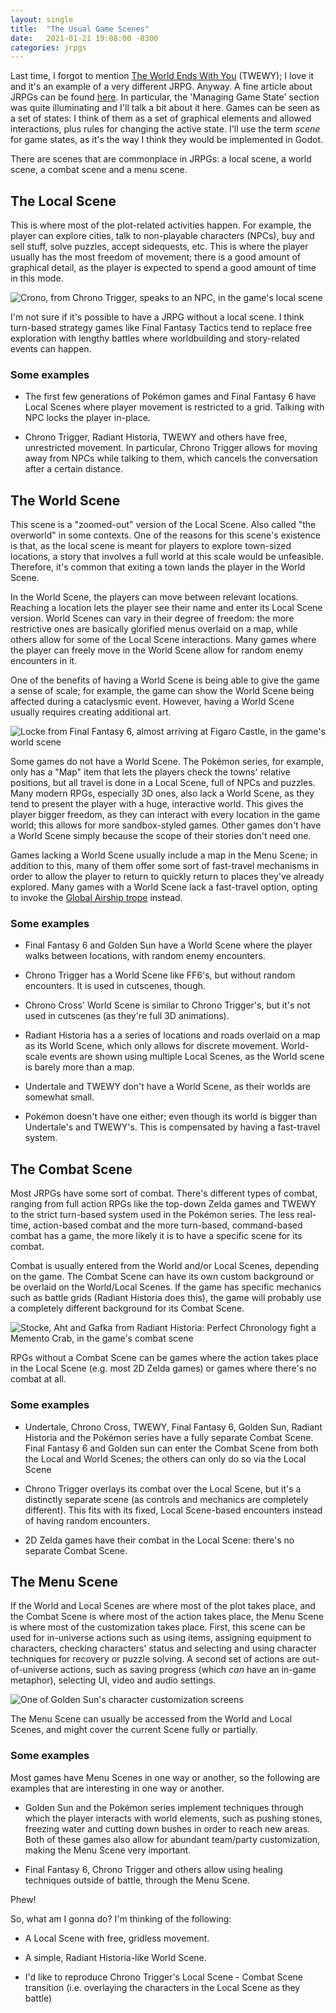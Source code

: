 ```yaml
---
layout: single
title:  "The Usual Game Scenes"
date:   2021-01-21 19:08:00 -0300
categories: jrpgs
---
```


Last time, I forgot to mention [The World Ends With
You](https://en.wikipedia.org/wiki/The_World_Ends_with_You) (TWEWY); I love it
and it's an example of a very different JRPG. Anyway. A fine article about
JRPGs can be found
[here](https://gamedevelopment.tutsplus.com/articles/how-to-build-a-jrpg-a-primer-for-game-developers--gamedev-6676).
 In particular, the 'Managing Game State' section was quite illuminating and
I'll talk a bit about it here. Games can be seen as a set of states: I think
of them as a set of graphical elements and allowed interactions, plus rules
for changing the active state. I'll use the term _scene_ for game states, as
it's the way I think they would be implemented in Godot. 

There are scenes that are commonplace in  JRPGs: a local scene, a world scene,
a combat scene and a menu scene.


## The Local Scene

This is where most of the plot-related activities happen. For example, the
player can explore cities, talk to non-playable characters (NPCs), buy and sell stuff, solve puzzles,
accept sidequests, etc. This is where the player usually has the most freedom
of movement; there is a good amount of graphical detail, as the player is
expected to spend a good amount of time in this mode.

![Crono, from Chrono Trigger, speaks to an NPC, in the game's local scene](/assets/img/CT_local.png
"Crono, from Chrono Trigger, speaks to an NPC, in the game's local scene")

I'm not sure if it's possible to have a JRPG without a local scene. I think
turn-based strategy games like Final Fantasy Tactics tend to replace free
exploration with lengthy battles where worldbuilding and story-related events
can happen.

### Some examples

- The first few generations of Pokémon games and Final Fantasy 6 have Local
Scenes where player movement is  restricted to a grid. Talking with NPC locks
the player in-place.

- Chrono Trigger, Radiant Historia, TWEWY and others have free, unrestricted 
movement. In particular, Chrono Trigger allows for moving away from NPCs while
talking to them, which cancels the conversation after a certain distance.

## The World Scene

This scene is a "zoomed-out" version of the Local Scene. Also called "the
overworld" in some contexts. One of the reasons for this scene's existence is 
that, as the local scene is meant for players to explore town-sized locations,
a story that involves a full world at this scale would be unfeasible.
Therefore, it's common that exiting a town lands the player in the World Scene.

In the World Scene, the players can move between relevant locations. Reaching
a location lets the player see their name and enter its Local Scene version.
World Scenes can vary in their degree of freedom: the more restrictive ones
are basically glorified menus overlaid on a map, while others allow for some
of the Local Scene interactions. Many games where the player can freely move
in the World Scene allow for random enemy encounters in it. 

One of the benefits of having a World Scene is being able to give the game a
sense of scale; for example, the game can show the World Scene being affected
during a cataclysmic event. However, having a World Scene usually requires
creating additional art.

![Locke from Final Fantasy 6, almost arriving at Figaro Castle, in the game's world scene](/assets/img/FF6_world.png "Locke from Final Fantasy 6, almost arriving at Figaro Castle, in the game's world scene")

Some games do not have a World Scene. The Pokémon series, for example, only
has  a "Map" item that lets the players check the towns' relative positions,
but all travel is done in a Local Scene, full of NPCs and puzzles. Many modern
RPGs,  especially 3D ones, also lack a World Scene, as they tend to present
the player  with a huge, interactive world. This gives the player bigger
freedom, as they  can interact with every location in the game world; this
allows for more  sandbox-styled games. Other games don't have a World Scene
simply because the scope of their stories don't need one.

Games lacking a World Scene usually include a map in the Menu Scene; in 
addition to this, many of them offer some sort of fast-travel mechanisms in
order to allow the player to return to quickly return to places they've
already explored. Many games with a World Scene lack a fast-travel option,
opting to invoke the [Global Airship
trope](https://tvtropes.org/pmwiki/pmwiki.php/Main/GlobalAirship) instead.

### Some examples

- Final Fantasy 6 and Golden Sun have a World Scene where the player walks
between locations, with random enemy encounters.

- Chrono Trigger has a World Scene like FF6's, but without random encounters.
It is used in cutscenes, though.

- Chrono Cross' World Scene is similar to Chrono Trigger's, but it's not used
in cutscenes (as they're full 3D animations).

- Radiant Historia has a a series of locations and roads overlaid on a map as
its World Scene, which only allows for discrete movement. World-scale events
are shown using multiple Local Scenes, as the World scene is barely more than
a map.

- Undertale and TWEWY don't have a World Scene, as their worlds are somewhat
small.
 
- Pokémon doesn't have one either; even though its world is bigger than 
Undertale's and TWEWY's. This is compensated by having a fast-travel system.

## The Combat Scene

Most JRPGs have some sort of combat. There's different types of combat,
ranging from full action RPGs like the top-down Zelda games and TWEWY to the
strict turn-based system used in the Pokémon series. The less real-time,
action-based combat and the more turn-based, command-based combat has a game,
the more likely it is to have a specific scene for its combat.

Combat is usually entered from the World and/or Local Scenes, depending on the
game. The Combat Scene can have its own custom background or be overlaid on
the World/Local Scenes. If the game has specific mechanics such as battle
grids (Radiant Historia does this), the game will probably use a completely
different background for its Combat Scene.

![Stocke, Aht and Gafka from Radiant Historia: Perfect Chronology fight a Memento Crab, in the game's combat scene](/assets/img/RHPC_combat.png "Stocke, Aht and Gafka from Radiant Historia: Perfect Chronology fight a Memento Crab, in the game's combat scene")


RPGs without a Combat Scene can be games where the action takes place in the
Local Scene (e.g. most 2D Zelda games) or games where there's no combat at
all.

### Some examples

- Undertale, Chrono Cross, TWEWY, Final Fantasy 6, Golden Sun, Radiant
Historia and the Pokémon series have a fully separate Combat Scene. Final
Fantasy 6 and Golden sun can enter the Combat Scene from both the Local and
World Scenes; the others can only do so via the Local Scene
 
- Chrono Trigger overlays its combat over the Local Scene, but it's a
distinctly separate scene (as controls and mechanics are completely
different). This fits with its fixed, Local Scene-based encounters instead of
having random encounters.

- 2D Zelda games have their combat in the Local Scene: there's no separate
Combat Scene.

## The Menu Scene

If the World and Local Scenes are where most of the plot takes place, and the Combat
Scene is where most of the action takes place, the Menu Scene is where most of
the customization takes place.  First, this scene can be used for in-universe
actions such as using items, assigning equipment to characters, checking
characters' status and selecting and using character techniques for recovery
or puzzle solving. A second set of actions are  out-of-universe actions, such
as saving progress (which _can_ have an in-game metaphor), selecting UI, video
and audio settings.

![One of Golden Sun's character customization screens](/assets/img/GS_menu.png "One of Golden Sun's character customization screens")

The Menu Scene can usually be accessed from the World and Local Scenes, and might 
cover the current Scene fully or partially.

### Some examples

Most games have Menu Scenes in one way or another, so the following are examples 
that are interesting in one way or another.

- Golden Sun and the Pokémon series implement techniques through which the 
player interacts with world elements, such as pushing stones, freezing water
and cutting down bushes in order to reach new areas. Both of these games also
allow for abundant team/party customization, making the Menu Scene very
important.
 
- Final Fantasy 6, Chrono Trigger and others allow using healing techniques 
outside of battle, through the Menu Scene.


Phew!

So, what am I gonna do? I'm thinking of the following:

- A Local Scene with free, gridless movement.

- A simple, Radiant Historia-like World Scene.

- I'd like to reproduce Chrono Trigger's Local Scene - Combat Scene transition
(i.e. overlaying the characters in the Local Scene as they battle)